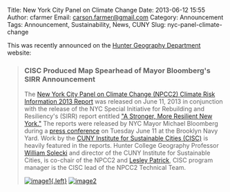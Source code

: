 Title: New York City Panel on Climate Change
Date: 2013-06-12 15:55
Author: cfarmer
Email: carson.farmer@gmail.com
Category: Announcement
Tags: Announcement, Sustainability, News, CUNY
Slug: nyc-panel-climate-change

This was recently announced on the [Hunter Geography Department][geo-site] 
website:

> ### CISC Produced Map Spearhead of Mayor Bloomberg's SIRR Announcement
> 
> The [New York City Panel on Climate Change (NPCC2) Climate Risk Information 
> 2013 Report][report] was released on June 11, 2013 in conjunction with the 
> release of the NYC Special Initiative for Rebuilding and Resiliency's (SIRR) 
> report entitled ["A Stronger, More Resilient New York."][stronger] The reports 
> were released by NYC Mayor Michael Bloomberg during a 
> [press conference][press] on Tuesday June 11 at the Brooklyn Navy Yard. Work 
> by the [CUNY Institute for Sustainable Cities (CISC)][cisc] is heavily 
> featured in the reports. Hunter College Geography Professor 
> [William Solecki][bill] and director of the CUNY Institute for Sustainable 
> Cities, is co-chair of the NPCC2 and [Lesley Patrick][lesley], CISC program 
> manager is the CISC lead of the NPCC2 Technical Team.
> 
> [![image1][]{.left}][link1]
> [![image2][]][link2]

[geo-site]: http://www.geo.hunter.cuny.edu/
[report]: http://www.cunysustainablecities.org/climate-projections-future-flood-risk-maps-inform-a-stronger-resilient-york/
[stronger]: http://www.nyc.gov/html/sirr/html/report/report.shtml
[press]: http://www.nytimes.com/2013/06/12/nyregion/bloomberg-outlines-20-billion-plan-to-protect-city-from-future-storms.html?hp&_r=0
[cisc]: http://www.cunysustainablecities.org/
[bill]: http://www.geo.hunter.cuny.edu/people/fac/solecki.html
[lesley]: http://www.cunysustainablecities.org/lesley-patrick-program-manager/
[image1]: http://www.geo.hunter.cuny.edu/images/climate_risk_info2013.jpg "A Stronger, More Resilient New York"
[link1]: http://www.cunysustainablecities.org/climate-projections-future-flood-risk-maps-inform-a-stronger-resilient-york/
[image2]: http://www.geo.hunter.cuny.edu/images/sirr_report_cover.jpg
[link2]: http://www.nyc.gov/html/sirr/html/report/report.shtml
